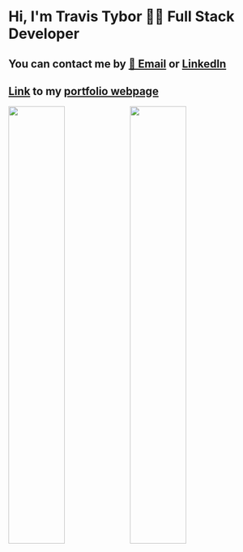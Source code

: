 
# Hi, I'm Travis Tybor  🧑‍💻 Full Stack Developer

## You can contact me by [📧 Email](mailto:travis.tybor.tt@gmail.com) or [LinkedIn](https://www.linkedin.com/in/travis-tybor-70160620b/)

## [Link](https://travis-tybor.netlify.app/) to my [portfolio webpage](https://travis-tybor.netlify.app/)

<img align="left" width="47%" src="https://github-readme-stats.vercel.app/api?username=tygrski&theme=merko&show_icons=true" />

<img align="left" width="47%" src="https://github-readme-stats.vercel.app/api/top-langs/?username=tygrski&layout=compact" />

